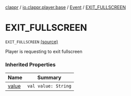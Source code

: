 [clappr](../../index.md) / [io.clappr.player.base](../index.md) / [Event](index.md) / [EXIT_FULLSCREEN](.)

# EXIT_FULLSCREEN

`EXIT_FULLSCREEN` [(source)](https://github.com/clappr/clappr-android/tree/dev/clappr/src/main/kotlin/io/clappr/player/base/Events.kt#L83)

Player is requesting to exit fullscreen

### Inherited Properties

| Name | Summary |
|---|---|
| [value](value.md) | `val value: String` |
